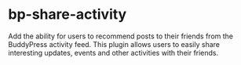 # bp-share-activity
Add the ability for users to recommend posts to their friends from the BuddyPress activity feed. This plugin allows users to easily share interesting updates, events and other activities with their friends.
